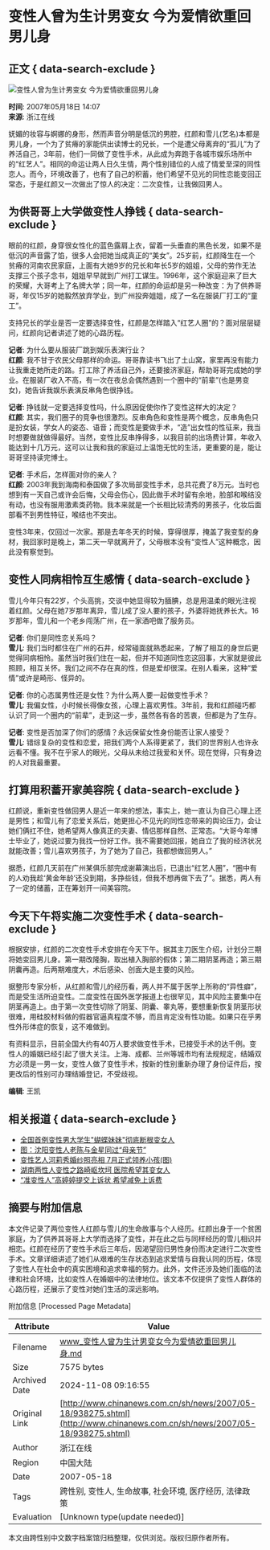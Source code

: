 # 变性人曾为生计男变女 今为爱情欲重回男儿身

## 正文 { data-search-exclude }


![变性人曾为生计男变女 今为爱情欲重回男儿身](http://www.chinanews.com.cn/fileftp/2004-09-13/_1095043413_zxlogo.gif)

**时间**: 2007年05月18日 14:07  
**来源**: 浙江在线

妩媚的妆容与婀娜的身形，然而声音分明是低沉的男腔，红颜和雪儿(艺名)本都是男儿身，一个为了贫瘠的家能供出读博士的兄长，一个是遭父母离弃的“孤儿”为了养活自己，3年前，他们一同做了变性手术，从此成为奔跑于各城市娱乐场所中的“红艺人”。相同的命运让两人日久生情，两个性别错位的人成了情爱至深的同性恋人。而今，环境改善了，也有了自己的积蓄，他们希望不见光的同性恋能变回正常态，于是红颜又一次做出了惊人的决定：二次变性，让我做回男人。

## 为供哥哥上大学做变性人挣钱 { data-search-exclude }

眼前的红颜，身穿很女性化的蓝色露肩上衣，留着一头垂直的黑色长发，如果不是低沉的声音露了馅，很多人会把她当成真正的“美女”。25岁前，红颜降生在一个贫瘠的河南农民家庭，上面有大她9岁的兄长和年长5岁的姐姐，父母的劳作无法支撑三个孩子念书，姐姐早早就到广州打工谋生。1996年，这个家庭迎来了巨大的荣耀，大哥考上了名牌大学；同一年，红颜的命运却是另一种改变：为了供养哥哥，年仅15岁的她毅然放弃学业，到广州投奔姐姐，成了一名在服装厂打工的“童工”。

支持兄长的学业是否一定要选择变性，红颜是怎样踏入“红艺人圈”的？面对层层疑问，红颜向记者讲述了她的心路历程。

**记者**: 为什么要从服装厂跳到娱乐表演行业？  
**红颜**: 我不甘于农民父母那样的命运。哥哥靠读书飞出了土山窝，家里再没有能力让我重走她所走的路。打工除了养活自己外，还要接济家庭，帮助哥哥完成她的学业。在服装厂收入不高，有一次在夜总会偶然遇到一个圈中的“前辈”(也是男变女)，她告诉我娱乐表演反串角色很挣钱。

**记者**: 挣钱就一定要选择变性吗，什么原因促使你作了变性这样大的决定？  
**红颜**: 其实，我们圈子的竞争也很激烈。反串角色和变性是两个概念，反串角色只是扮女装，学女人的姿态、语音；而变性是要做手术，“造”出女性的性征来，我当时想要做就做得最好。当然，变性比反串挣得多，以我目前的出场费计算，年收入能达到十几万元，这可以让我和我的家庭过上温饱无忧的生活，更重要的是，能让哥哥坚持读完博士。

**记者**: 手术后，怎样面对你的亲人？  
**红颜**: 2003年我到海南和泰国做了多次局部变性手术，总共花费了8万元。当时也想到有一天自己或许会后悔，父母会伤心，因此做手术时留有余地，脸部和喉结没有动，也没有服用激素类药物。我本来就是一个长相比较清秀的男孩子，化妆后面部看不到男性特征，喉结也不突出。

变性3年来，仅回过一次家。那是去年冬天的时候，穿得很厚，掩盖了我变型的身材，我回家时是晚上，第二天一早就离开了，父母根本没有“变性人”这种概念，因此没有察觉到。

## 变性人同病相怜互生感情 { data-search-exclude }

雪儿今年只有22岁，个头高挑，交谈中她显得较为腼腆，总是用温柔的眼光注视着红颜。父母在她7岁那年离异，雪儿成了没人要的孩子，外婆将她抚养长大。16岁那年，雪儿和一个老乡闯荡广州，在一家酒吧做了服务员。

**记者**: 你们是同性恋关系吗？  
**雪儿**: 我们当时都住在广州的石井，经常碰面就熟悉起来，了解了相互的身世后更觉得同病相怜。虽然当时我们住在一起，但并不知道同性恋这回事，大家就是彼此照顾，相互关怀。我们之间不存在真的性，但是爱却很深。在别人看来，这种“爱情”或许是畸形、怪异的。

**记者**: 你的心态属男性还是女性？为什么两人要一起做变性手术？  
**雪儿**: 我偏女性，小时候长得像女孩，心理上喜欢男性。3年前，我和红颜碰巧都认识了同一个圈内的“前辈”，走到这一步，虽然各有各的苦衷，但都是为了生存。

**记者**: 变性是否加深了你们的感情？永远保留女性身份能否让家人接受？  
**雪儿**: 错综复杂的变性和恋爱，把我们两个人系得更紧了，我们的世界别人也许永远看不懂。我不在乎家人的眼光，父母从未给过我爱和关怀。现在觉得，只有身边的人对我最重要。

## 打算用积蓄开家美容院 { data-search-exclude }

红颜说，重新变性做回男人是近一年来的想法，事实上，她一直认为自己心理上还是男性；和雪儿有了恋爱关系后，她更担心不见光的同性恋带来的舆论压力，会让她们俩扛不住，她希望两人像真正的夫妻、情侣那样自然、正常态。“大哥今年博士毕业了，她说过要为我找一份好工作。我不需要她回报，她自立了我的经济状况就能改善；雪儿喜欢男孩子，为了她为了自己，我都想做回男人。”

据悉，红颜几天前在广州某俱乐部完成谢幕演出后，已退出“红艺人圈”，“圈中有的人劝我趁‘黄金年龄’还没到期，多挣些钱，但我不想再做下去了”。据悉，两人有了一定的储蓄，正在筹划开一间美容院。

## 今天下午将实施二次变性手术 { data-search-exclude }

根据安排，红颜的二次变性手术安排在今天下午。据其主刀医生介绍，计划分三期将她变回男儿身。第一期改隆胸，取出植入胸部的假体；第二期阴茎再造；第三期阴囊再造。后两期难度大，术后感染、创面大是主要的风险。

据整形专家分析，从红颜和雪儿的经历看，两人并不属于医学上所称的“异性癖”，而是受生活所迫变性。二度变性在国外医学报道上也很罕见，其中风险主要集中在阴茎再造上。由于第一次变性切除了阴茎、阴囊、睾丸等，要想重新恢复阴茎形状很难，用硅胶材料做的假器官逼真程度不够，而且肯定没有性功能。如果只在乎男性外形体症的恢复，这不难做到。

有资料显示，目前全国大约有40万人要求做变性手术，已接受手术的达千例。变性人的婚姻已经引起了很大关注。上海、成都、兰州等城市均有法规规定，结婚双方必须是一男一女，变性人做了变性手术，按新的性别重新办理了身份证件后，按更改后的性别可办理结婚登记，不受歧视。

**编辑**: 王凯

## 相关报道 { data-search-exclude }

- [全国首例变性男大学生"蝴蝶妹妹"彻底断根变女人](http://www.chinanews.com.cn/sh/news/2007/05-16/935797.shtml)
- [图：沈阳变性人老陈与金星同过“母亲节”](http://www.chinanews.com.cn/tp/news/2007/05-13/933868.shtml)
- [变性艺人河莉秀婚纱照亮相 7月正式领养小孩(图)](http://www.chinanews.com.cn/yl/mxzz/news/2007/04-28/926596.shtml)
- [湖南两性人变性之路崎岖坎坷 医院希望其变女人](http://www.chinanews.com.cn/sh/news/2007/04-26/924874.shtml)
- [“准变性人”高婷婷提交上诉状 希望减免上诉费](http://www.chinanews.com.cn/sh/news/2007/04-26/924874.shtml)

## 摘要与附加信息

<!-- tcd_abstract -->
本文件记录了两位变性人红颜与雪儿的生命故事与个人经历。红颜出身于一个贫困家庭，为了供养其哥哥上大学而选择了变性，并在此之后与同样经历的雪儿相识并相恋。红颜在经历了变性手术后三年后，因渴望回归男性身份而决定进行二次变性手术。文章详细讲述了她们从艰难的生存状态到追求爱情与自我认同的历程，体现了变性人在社会中的真实困境和追求幸福的努力。此外，文件还涉及她们面临的法律和社会环境，比如变性人在婚姻中的法律地位。该文本不仅提供了变性人群体的心路历程，还展示了变性对她们生活的深远影响。
<!-- tcd_abstract_end -->

附加信息 [Processed Page Metadata]

| Attribute       | Value                                  |
|-----------------|----------------------------------------|
| Filename        | www_变性人曾为生计男变女今为爱情欲重回男儿身.md                             |
| Size            | 7575 bytes                           |
| Archived Date   | 2024-11-08 09:16:55                             |
| Original Link   | [http://www.chinanews.com.cn/sh/news/2007/05-18/938275.shtml](http://www.chinanews.com.cn/sh/news/2007/05-18/938275.shtml)                       |
| Author          | 浙江在线                               |
| Region          | 中国大陆                               |
| Date            | 2007-05-18                                 |
| Tags            | 跨性别, 变性人, 生命故事, 社会环境, 医疗经历, 法律政策                                 |
| Evaluation            | [Unknown type(update needed)]                                 |
<!-- tcd_table_end -->

本文由跨性别中文数字档案馆归档整理，仅供浏览。版权归原作者所有。
